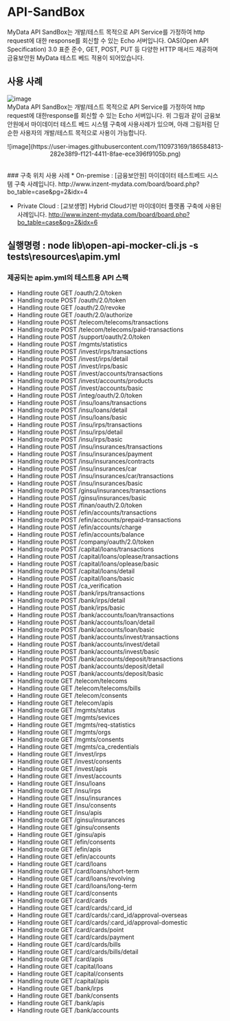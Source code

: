 # API-SandBox
MyData API SandBox는 개발/테스트 목적으로 API Service를 가정하여 http request에 대한 response를 회신할 수 있는 Echo 서버입니다. OAS(Open API Specification) 3.0 표준 준수, GET, POST, PUT 등 다양한 HTTP 매서드 제공하며 금융보안원 MyData 테스트 베드 적용이 되어있습니다.
## 사용 사례
![image](https://user-images.githubusercontent.com/110973169/186584764-28e3fc57-084b-404e-9926-8b71e739e01d.png)<br>
MyData API SandBox는 개발/테스트 목적으로 API Service를 가정하여 http request에 대한response를 회신할 수 있는 Echo 서버입니다. 위 그림과 같이 금융보안원에서 마이데이터 테스트 베드 시스템 구축에 사용사례가 있으며, 아래 그림처럼 단순한 사용자의 개발/테스트 목적으로 사용이 가능합니다.
<br>
<p align="center">
![image](https://user-images.githubusercontent.com/110973169/186584813-282e38f9-f121-4411-8fae-ece396f9105b.png)
</p>
<br>
### 구축 위치	사용 사례
* On-premise :	[금융보안원] 마이데이터 테스트베드 시스템 구축 사례입니다.
http://www.inzent-mydata.com/board/board.php?bo_table=case&pg=2&idx=4

* Private Cloud	: [교보생명] Hybrid Cloud기반 마이데이터 플랫폼 구축에 사용된 사례입니다.
http://www.inzent-mydata.com/board/board.php?bo_table=case&pg=2&idx=6



## 실행명령 : node lib\open-api-mocker-cli.js -s tests\resources\apim.yml
### 제공되는 apim.yml의 테스트용 API 스팩
- Handling route GET /oauth/2.0/token
- Handling route POST /oauth/2.0/token
- Handling route GET /oauth/2.0/revoke
- Handling route GET /oauth/2.0/authorize
- Handling route POST /telecom/telecoms/transactions
- Handling route POST /telecom/telecoms/paid-transactions
- Handling route POST /support/oauth/2.0/token
- Handling route POST /mgmts/statistics
- Handling route POST /invest/irps/transactions
- Handling route POST /invest/irps/detail
- Handling route POST /invest/irps/basic
- Handling route POST /invest/accounts/transactions
- Handling route POST /invest/accounts/products
- Handling route POST /invest/accounts/basic
- Handling route POST /integ/oauth/2.0/token
- Handling route POST /insu/loans/transactions
- Handling route POST /insu/loans/detail
- Handling route POST /insu/loans/basic
- Handling route POST /insu/irps/transactions
- Handling route POST /insu/irps/detail
- Handling route POST /insu/irps/basic
- Handling route POST /insu/insurances/transactions
- Handling route POST /insu/insurances/payment
- Handling route POST /insu/insurances/contracts
- Handling route POST /insu/insurances/car
- Handling route POST /insu/insurances/car/transactions
- Handling route POST /insu/insurances/basic
- Handling route POST /ginsu/insurances/transactions
- Handling route POST /ginsu/insurances/basic
- Handling route POST /finan/oauth/2.0/token
- Handling route POST /efin/accounts/transactions
- Handling route POST /efin/accounts/prepaid-transactions
- Handling route POST /efin/accounts/charge
- Handling route POST /efin/accounts/balance
- Handling route POST /company/oauth/2.0/token
- Handling route POST /capital/loans/transactions
- Handling route POST /capital/loans/oplease/transactions
- Handling route POST /capital/loans/oplease/basic
- Handling route POST /capital/loans/detail
- Handling route POST /capital/loans/basic
- Handling route POST /ca_verification
- Handling route POST /bank/irps/transactions
- Handling route POST /bank/irps/detail
- Handling route POST /bank/irps/basic
- Handling route POST /bank/accounts/loan/transactions
- Handling route POST /bank/accounts/loan/detail
- Handling route POST /bank/accounts/loan/basic
- Handling route POST /bank/accounts/invest/transactions
- Handling route POST /bank/accounts/invest/detail
- Handling route POST /bank/accounts/invest/basic
- Handling route POST /bank/accounts/deposit/transactions
- Handling route POST /bank/accounts/deposit/detail
- Handling route POST /bank/accounts/deposit/basic
- Handling route GET /telecom/telecoms
- Handling route GET /telecom/telecoms/bills
- Handling route GET /telecom/consents
- Handling route GET /telecom/apis
- Handling route GET /mgmts/status
- Handling route GET /mgmts/sevices
- Handling route GET /mgmts/req-statistics
- Handling route GET /mgmts/orgs
- Handling route GET /mgmts/consents
- Handling route GET /mgmts/ca_credentials
- Handling route GET /invest/irps
- Handling route GET /invest/consents
- Handling route GET /invest/apis
- Handling route GET /invest/accounts
- Handling route GET /insu/loans
- Handling route GET /insu/irps
- Handling route GET /insu/insurances
- Handling route GET /insu/consents
- Handling route GET /insu/apis
- Handling route GET /ginsu/insurances
- Handling route GET /ginsu/consents
- Handling route GET /ginsu/apis
- Handling route GET /efin/consents
- Handling route GET /efin/apis
- Handling route GET /efin/accounts
- Handling route GET /card/loans
- Handling route GET /card/loans/short-term
- Handling route GET /card/loans/revolving
- Handling route GET /card/loans/long-term
- Handling route GET /card/consents
- Handling route GET /card/cards
- Handling route GET /card/cards/:card_id
- Handling route GET /card/cards/:card_id/approval-overseas
- Handling route GET /card/cards/:card_id/approval-domestic
- Handling route GET /card/cards/point
- Handling route GET /card/cards/payment
- Handling route GET /card/cards/bills
- Handling route GET /card/cards/bills/detail
- Handling route GET /card/apis
- Handling route GET /capital/loans
- Handling route GET /capital/consents
- Handling route GET /capital/apis
- Handling route GET /bank/irps
- Handling route GET /bank/consents
- Handling route GET /bank/apis
- Handling route GET /bank/accounts


